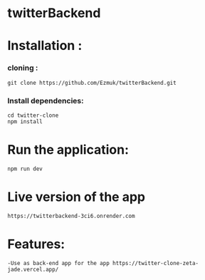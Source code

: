 # twitterBackend

# Installation :

### cloning :

    git clone https://github.com/Ezmuk/twitterBackend.git

### Install dependencies:

    cd twitter-clone
    npm install

# Run the application:

    npm run dev

# Live version of the app

    https://twitterbackend-3ci6.onrender.com

# Features:

    -Use as back-end app for the app https://twitter-clone-zeta-jade.vercel.app/
